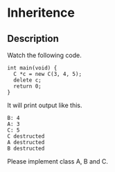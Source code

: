# Inheritence
## Description
Watch the following code.

```
int main(void) {  
  C *c = new C(3, 4, 5);  
  delete c;  
  return 0;  
}  
```

It will print output like this.

```
B: 4  
A: 3  
C: 5  
C destructed  
A destructed  
B destructed  
```

Please implement class A, B and C.
